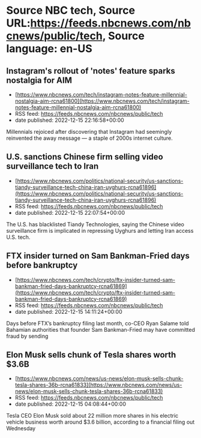 # Source NBC tech, Source URL:https://feeds.nbcnews.com/nbcnews/public/tech, Source language: en-US

## Instagram's rollout of 'notes' feature sparks nostalgia for AIM
 - [https://www.nbcnews.com/tech/instagram-notes-feature-millennial-nostalgia-aim-rcna61800](https://www.nbcnews.com/tech/instagram-notes-feature-millennial-nostalgia-aim-rcna61800)
 - RSS feed: https://feeds.nbcnews.com/nbcnews/public/tech
 - date published: 2022-12-15 22:16:58+00:00

Millennials rejoiced after discovering that Instagram had seemingly reinvented the away message — a staple of 2000s internet culture.

## U.S. sanctions Chinese firm selling video surveillance tech to Iran
 - [https://www.nbcnews.com/politics/national-security/us-sanctions-tiandy-surveillance-tech-china-iran-uyghurs-rcna61896](https://www.nbcnews.com/politics/national-security/us-sanctions-tiandy-surveillance-tech-china-iran-uyghurs-rcna61896)
 - RSS feed: https://feeds.nbcnews.com/nbcnews/public/tech
 - date published: 2022-12-15 22:07:54+00:00

The U.S. has blacklisted Tiandy Technologies, saying the Chinese video surveillance firm is implicated in repressing Uyghurs and letting Iran access U.S. tech.

## FTX insider turned on Sam Bankman-Fried days before bankruptcy
 - [https://www.nbcnews.com/tech/crypto/ftx-insider-turned-sam-bankman-fried-days-bankruptcy-rcna61869](https://www.nbcnews.com/tech/crypto/ftx-insider-turned-sam-bankman-fried-days-bankruptcy-rcna61869)
 - RSS feed: https://feeds.nbcnews.com/nbcnews/public/tech
 - date published: 2022-12-15 14:11:24+00:00

Days before FTX’s bankruptcy filing last month, co-CEO Ryan Salame told Bahamian authorities that founder Sam Bankman-Fried may have committed fraud by sending

## Elon Musk sells chunk of Tesla shares worth $3.6B
 - [https://www.nbcnews.com/news/us-news/elon-musk-sells-chunk-tesla-shares-36b-rcna61833](https://www.nbcnews.com/news/us-news/elon-musk-sells-chunk-tesla-shares-36b-rcna61833)
 - RSS feed: https://feeds.nbcnews.com/nbcnews/public/tech
 - date published: 2022-12-15 04:08:44+00:00

Tesla CEO Elon Musk sold about 22 million more shares in his electric vehicle business worth around $3.6 billion, according to a financial filing out Wednesday

